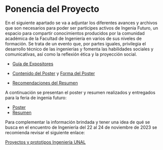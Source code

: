 # Ponencia del Proyecto

En el siguiente apartado se va a adjuntar los diferentes avances y archivos que son necesarios para poder ser participes activos
de Ingenia Futuro, un espacio para compartir conocimientos producidos por la comunidad académica de la Facultad de Ingeniería en 
varios de sus niveles de formación. Se trata de un evento que, por partes iguales, privilegia el desarrollo técnico de las 
ingenierías y fomenta las habilidades sociales y comunicativas, así como la reflexión ética y la proyección social. 

- [Guía de Expositores](https://github.com/JuanBui26/OJO_MECANICO/blob/main/Ingenia_Futuro/Protocolo%20Encuentro%202023-2S.pdf)

- [Contenido del Poster](https://github.com/JuanBui26/OJO_MECANICO/blob/main/Ingenia_Futuro/Instrucciones%20contenido%20del%20P%C3%B3ster.pdf) y [Forma del Poster](https://github.com/JuanBui26/OJO_MECANICO/blob/main/Ingenia_Futuro/Instrucciones%20forma%20del%20P%C3%B3ster.pdf)

- [Recomendaciones del Resumen](https://github.com/JuanBui26/OJO_MECANICO/blob/main/Ingenia_Futuro/Recomendaciones%20resumen.pdf)

A continuación se presentan el poster y resumen realizados y entregados para la feria de ingenia futuro:

* [Poster](https://github.com/JuanBui26/OJO_MECANICO/blob/main/Ingenia_Futuro/Póster.pptx)
* [Resumen](https://github.com/JuanBui26/OJO_MECANICO/blob/main/Ingenia_Futuro/Resumen.docx)

Para complementar la información brindada y tener una idea de qué se busca en el encuentro de Ingeniería del 22 al 24 de
noviembre de 2023 se recomienda revisar el siguiente enlace:

[Proyectos y prototipos Ingeniería UNAL](https://ingenieria.unal.edu.co/proyectos_prototipos/historico)
